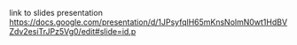 link to slides presentation
https://docs.google.com/presentation/d/1JPsyfqlH65mKnsNolmN0wt1HdBVZdv2esiTrJPz5Vg0/edit#slide=id.p
